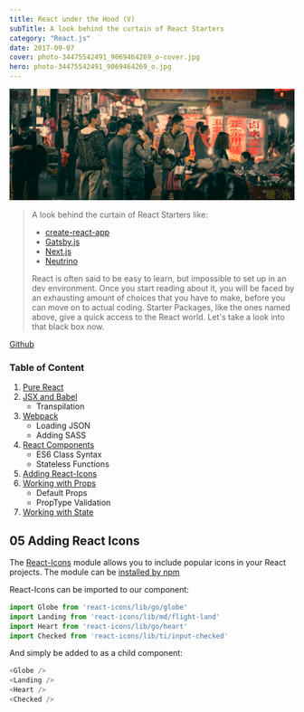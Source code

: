 ```yaml
---
title: React under the Hood (V)
subTitle: A look behind the curtain of React Starters
category: "React.js"
date: 2017-09-07
cover: photo-34475542491_9069464269_o-cover.jpg
hero: photo-34475542491_9069464269_o.jpg
---
```



![Shenzhen, China](./photo-34475542491_9069464269_o.jpg)


> A look behind the curtain of React Starters like:
> 
> * [create-react-app](https://github.com/facebookincubator/create-react-app)
> * [Gatsby.js](https://github.com/gatsbyjs/gatsby)
> * [Next.js](https://github.com/zeit/next.js)
> * [Neutrino](https://neutrino.js.org)
> 
> React is often said to be easy to learn, but impossible to set up in an dev environment. Once you start reading about it, you will be faced by an exhausting amount of choices that you have to make, before you can move on to actual coding. Starter Packages, like the ones named above, give a quick access to the React world. Let's take a look into that black box now.


[Github](https://github.com/mpolinowski/react-under-the-hood)



### Table of Content

01. [Pure React](/react-under-the-hood-part-i/)
02. [JSX and Babel](/react-under-the-hood-part-ii/)
	* Transpilation
03. [Webpack](/react-under-the-hood-part-iii/)
	* Loading JSON
	* Adding SASS
04. [React Components](/react-under-the-hood-part-iv/)
	* ES6 Class Syntax
	* Stateless Functions
05. [Adding React-Icons](#05-adding-react-icons)
06. [Working with Props](/react-under-the-hood-part-vi/)
	* Default Props
	* PropType Validation
07. [Working with State](/react-under-the-hood-part-vii/)



## 05 Adding React Icons

The [React-Icons](http://gorangajic.github.io/react-icons/) module allows you to include popular icons in your React projects. The module can be [installed by npm](https://www.npmjs.com/package/react-icons)

React-Icons can be imported to our component:

```js
import Globe from 'react-icons/lib/go/globe'
import Landing from 'react-icons/lib/md/flight-land'
import Heart from 'react-icons/lib/go/heart'
import Checked from 'react-icons/lib/ti/input-checked'
```

And simply be added to as a child component:

```js
<Globe />
<Landing />
<Heart />
<Checked />
```